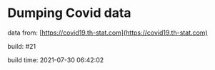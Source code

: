Dumping Covid data
==================
                        
data from: [https://covid19.th-stat.com](https://covid19.th-stat.com)

build: #21

build time: 2021-07-30 06:42:02
